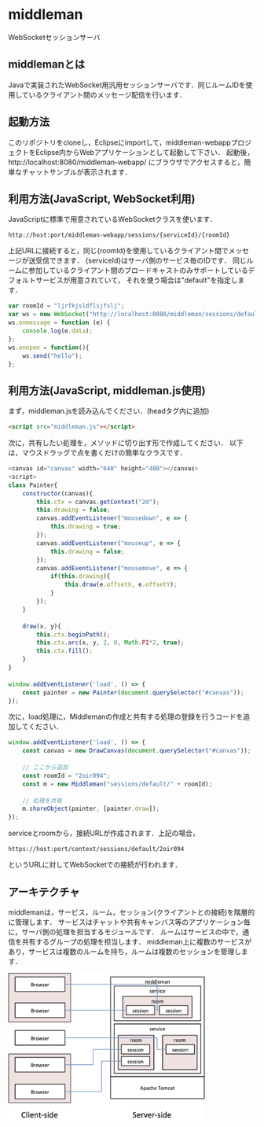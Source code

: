 # middleman
WebSocketセッションサーバ

## middlemanとは

Javaで実装されたWebSocket用汎用セッションサーバです．同じルームIDを使用しているクライアント間のメッセージ配信を行います．

## 起動方法

このリポジトリをcloneし，Eclipseにimportして，middleman-webappプロジェクトをEclipse内からWebアプリケーションとして起動して下さい．
起動後， http://localhost:8080/middleman-webapp/ にブラウザでアクセスすると，簡単なチャットサンプルが表示されます．


## 利用方法(JavaScript, WebSocket利用)

JavaScriptに標準で用意されているWebSocketクラスを使います．
```
http://host:port/middleman-webapp/sessions/{serviceId}/{roomId}
```

上記URLに接続すると，同じ{roomId}を使用しているクライアント間でメッセージが送受信できます．
{serviceId}はサーバ側のサービス毎のIDです．
同じルームに参加しているクライアント間のブロードキャストのみサポートしているデフォルトサービスが用意されていて，
それを使う場合は"default"を指定します．

```JavaScript
var roomId = "ljrfkjsldflsjfslj";
var ws = new WebSocket("http://localhost:8080/middleman/sessions/default/" + roomId);
ws.onmessage = function (e) {
	console.log(e.data);
};
ws.onopen = function(){
	ws.send("hello");
};
```


## 利用方法(JavaScript, middleman.js使用)

まず，middleman.jsを読み込んでください．(headタグ内に追加)

```html
<script src="middleman.js"></script>
```

次に，共有したい処理を，メソッドに切り出す形で作成してください．
以下は，マウスドラッグで点を書くだけの簡単なクラスです．

```JavaScript
<canvas id="canvas" width="640" height="480"></canvas>
<script>
class Painter{
	constructor(canvas){
		this.ctx = canvas.getContext("2d");
		this.drawing = false;
		canvas.addEventListener("mousedown", e => {
			this.drawing = true;
		});
		canvas.addEventListener("mouseup", e => {
			this.drawing = false;
		});
		canvas.addEventListener("mousemove", e => {
			if(this.drawing){
				this.draw(e.offsetX, e.offsetY);
			}
		});
	}

	draw(x, y){
		this.ctx.beginPath();
		this.ctx.arc(x, y, 2, 0, Math.PI*2, true);
		this.ctx.fill();
	}
}

window.addEventListener('load', () => {
	const painter = new Painter(document.querySelector("#canvas"));
});
```

次に，load処理に，Middlemanの作成と共有する処理の登録を行うコードを追加してください．

```JavaScript
window.addEventListener('load', () => {
	const canvas = new DrawCanvas(document.querySelector("#canvas"));

	// ここから追加
	const roomId = "2oir094";
	const m = new Middleman("sessions/default/" + roomId);

	// 処理を共有
	m.shareObject(painter, [painter.draw]);
});
```

serviceとroomから，接続URLが作成されます．上記の場合，

```
https://host:port/context/sessions/default/2oir094
```

というURLに対してWebSocketでの接続が行われます．


## アーキテクチャ

middlemanは，サービス，ルーム，セッション(クライアントとの接続)を階層的に管理します．
サービスはチャットや共有キャンバス等のアプリケーション毎に，サーバ側の処理を担当するモジュールです．
ルームはサービスの中で，通信を共有するグループの処理を担当します．
middleman上に複数のサービスがあり，サービスは複数のルームを持ち，ルームは複数のセッションを管理します．

<img src="images/architecture.png" width="400">

